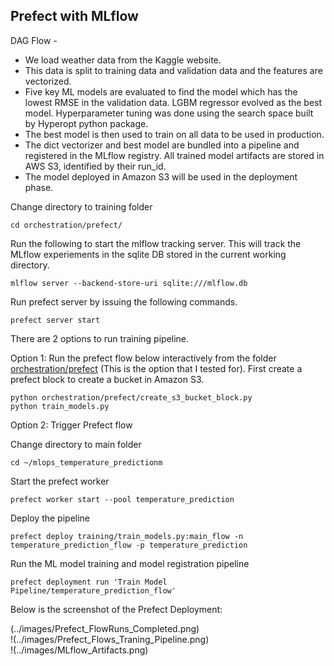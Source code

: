 ## Prefect with MLflow

DAG Flow -

- We load weather data from the Kaggle website.
- This data is split to training data and validation data and the features are vectorized.
- Five key ML models are evaluated to find the model which has the lowest RMSE in the validation data. LGBM regressor evolved as the best model. Hyperparameter tuning was done using the search space built by Hyperopt python package.
- The best model is then used to train on all data to be used in production.
- The dict vectorizer and best model are bundled into a pipeline and registered in the MLflow registry. All trained model artifacts are stored in AWS S3, identified by their run_id.
- The model deployed in Amazon S3 will be used in the deployment phase.

Change directory to training folder
```
cd orchestration/prefect/
```

Run the following to start the mlflow tracking server. This will track the MLflow experiements in the sqlite DB stored in the current working directory.

```
mlflow server --backend-store-uri sqlite:///mlflow.db
```

Run prefect server by issuing the following commands. 

```
prefect server start
```

There are 2 options to run training pipeline.

Option 1: Run the prefect flow below interactively from the folder [orchestration/prefect](../orchestration/prefect) (This is the option that I tested for). First create a prefect block to create a bucket in Amazon S3.
```
python orchestration/prefect/create_s3_bucket_block.py
python train_models.py
```

Option 2: Trigger Prefect flow

Change directory to main folder
```
cd ~/mlops_temperature_predictionm
```

Start the prefect worker

```
prefect worker start --pool temperature_prediction
```

Deploy the pipeline
```
prefect deploy training/train_models.py:main_flow -n temperature_prediction_flow -p temperature_prediction
```

Run the ML model training and model registration pipeline

```
prefect deployment run 'Train Model Pipeline/temperature_prediction_flow'
```

Below is the screenshot of the Prefect Deployment:

(../images/Prefect_FlowRuns_Completed.png)  
!(../images/Prefect_Flows_Traning_Pipeline.png)  
!(../images/MLflow_Artifacts.png)  




